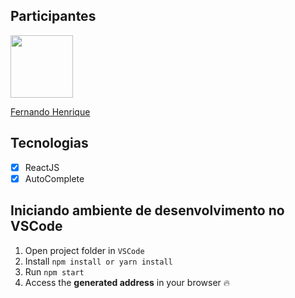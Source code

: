 ## Participantes

[<img src="https://avatars1.githubusercontent.com/u/68034298?s=460&u=e740c043521aa42a70260b6bd717dadd11df8623&v=4" width="100px;"/>](https://github.com/zumbizar)

[Fernando Henrique](https://github.com/zumbizar)

## Tecnologias

- [x] ReactJS
- [x] AutoComplete

## Iniciando ambiente de desenvolvimento no VSCode

1. Open project folder in `VSCode`
2. Install `npm install or yarn install`
3. Run `npm start`
4. Access the **generated address** in your browser :fire:
